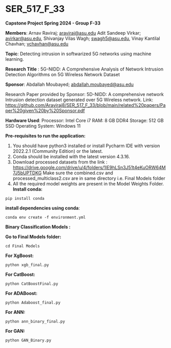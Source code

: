 # SER_517_F_33
**Capstone Project Spring 2024 - Group F-33**

**Members**:
Arnav Raviraj; araviraj@asu.edu
Adit Sandeep Virkar; avirkar@asu.edu,
Shivanjay Vilas Wagh; swagh5@asu.edu,
Vinay Kantilal Chavhan; vchavhan@asu.edu


**Topic**: Detecting intrusion in softwarized 5G networks using machine learning.

**Research Title** : 5G-NIDD: A Comprehensive Analysis of Network Intrusion Detection Algorithms on 5G Wireless Network Dataset

**Sponsor**: Abdallah Moubayed; abdallah.moubayed@asu.edu

Research Paper provided by Sponsor: 5D-NIDD: A comprehensive network Intrusion detection dataset generated over 5G Wireless network. 
Link: https://github.com/Araviraj8/SER_517_F_33/blob/main/related%20papers/Paper%20given%20by%20Sponsor.pdf

**Hardware Used**:
Processor: Intel Core i7
RAM: 8 GB DDR4
Storage: 512 GB SSD
Operating System: Windows 11

**Pre-requisites to run the application:**

1) You should have python3 installed or install Pycharm IDE with version 2022.2.1 (Community Edition) or the latest.
2) Conda should be installed with the latest version 4.3.16.
3) Download processed datasets from the link : https://drive.google.com/drive/u/4/folders/1lE9hLSn3J51t4eKuORW64M7J5bUPTDKG
   Make sure the combined.csv and processed_multiclass2.csv are in same directory i.e. Final Models folder
4) All the required model weights are present in the Model Weights Folder. 
**Install conda:**
  ```shell
pip install conda
 ```

**install dependencies using conda**:

  ```shell
conda env create -f environment.yml
 ```

**Binary Classification Models :**

**Go to Final Models folder:**

```shell
cd Final Models
 ```

**For XgBoost:**
 ```shell
 python xgb_final.py
 ```
 
**For CatBoost:**
```shell
python CatBoostFinal.py
```

**For ADABoost:**
```shell
python Adaboost_final.py
```

**For ANN:**
```shell
python ann_binary_final.py
```

**For GAN:**
```shell
python GAN_Binary.py
```

